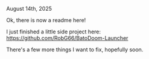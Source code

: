 August 14th, 2025

Ok, there is now a readme here!  

I just finished a little side project here:  https://github.com/RobG66/BatoDoom-Launcher

There's a few more things I want to fix, hopefully soon.
